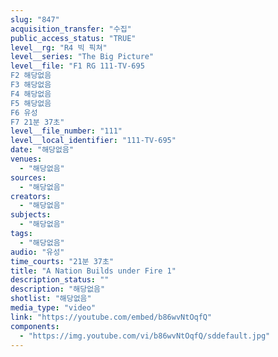 ```yaml
---
slug: "847"
acquisition_transfer: "수집"
public_access_status: "TRUE"
level__rg: "R4 빅 픽쳐"
level__series: "The Big Picture"
level__file: "F1 RG 111-TV-695
F2 해당없음
F3 해당없음
F4 해당없음
F5 해당없음
F6 유성
F7 21분 37초"
level__file_number: "111"
level__local_identifier: "111-TV-695"
date: "해당없음"
venues: 
  - "해당없음"
sources: 
  - "해당없음"
creators: 
  - "해당없음"
subjects: 
  - "해당없음"
tags: 
  - "해당없음"
audio: "유성"
time_courts: "21분 37초"
title: "A Nation Builds under Fire 1"
description_status: ""
description: "해당없음"
shotlist: "해당없음"
media_type: "video"
link: "https://youtube.com/embed/b86wvNtOqfQ"
components: 
  - "https://img.youtube.com/vi/b86wvNtOqfQ/sddefault.jpg"
---
```

